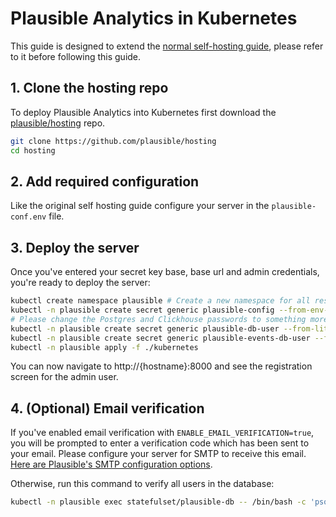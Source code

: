 # Plausible Analytics in Kubernetes

This guide is designed to extend the [normal self-hosting guide](https://plausible.io/docs/self-hosting), please refer to it before following this guide.

## 1. Clone the hosting repo

To deploy Plausible Analytics into Kubernetes first download the [plausible/hosting](https://github.com/plausible/hosting) repo.

```bash
git clone https://github.com/plausible/hosting
cd hosting
```

## 2. Add required configuration

Like the original self hosting guide configure your server in the `plausible-conf.env` file.

## 3. Deploy the server

Once you've entered your secret key base, base url and admin credentials, you're ready to deploy the server:

```bash
kubectl create namespace plausible # Create a new namespace for all resources
kubectl -n plausible create secret generic plausible-config --from-env-file=plausible-conf.env # Create a configmap from the plausible-conf.env file
# Please change the Postgres and Clickhouse passwords to something more secure here!
kubectl -n plausible create secret generic plausible-db-user --from-literal='username=postgres' --from-literal='password=postgres' # Create the Postgres user
kubectl -n plausible create secret generic plausible-events-db-user --from-literal='username=clickhouse' --from-literal='password=clickhouse' # Create the Clickhouse user
kubectl -n plausible apply -f ./kubernetes
```

You can now navigate to http://{hostname}:8000 and see the registration screen for the admin user.

## 4. (Optional) Email verification

If you've enabled email verification with `ENABLE_EMAIL_VERIFICATION=true`, you will be prompted to enter a verification code which has been sent to your email. Please configure your server for SMTP to receive this email. [Here are Plausible's SMTP configuration options](https://plausible.io/docs/self-hosting-configuration#mailersmtp-setup).

Otherwise, run this command to verify all users in the database:

```bash
kubectl -n plausible exec statefulset/plausible-db -- /bin/bash -c 'psql -U $POSTGRES_USER -d $POSTGRES_DB -c "UPDATE users SET email_verified = true;"'
```
